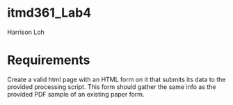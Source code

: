 # itmd361_Lab4
Harrison Loh
# Requirements
Create a valid html page with an HTML form on it that submits its data to the provided 
processing script. This form should gather the same info as the provided PDF sample 
of an existing paper form.
